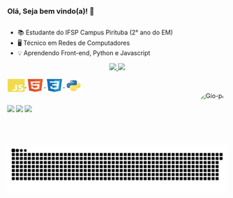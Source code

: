 ### Olá, Seja bem vindo(a)! 💜
##
- 📚 Estudante do IFSP Campus Pirituba (2° ano do EM)
- 🖥 Técnico em Redes de Computadores
- 💡 Aprendendo Front-end, Python e Javascript
<div align="center">
  <a href="https://github.com/Giovanna-MM">
  <img height="150em" src="https://github-readme-stats.vercel.app/api?username=Giovanna-MM&show_icons=true&theme=nightowl&include_all_commits=true&count_private=true"/>
  <img height="140em" src="https://github-readme-stats.vercel.app/api/top-langs/?username=Giovanna-MM&layout=compact&langs_count=7&theme=nightowl"/>
</div>
  <div style="display: inline_block"><br>
  <img align="center" alt="Rafa-Js" height="30" width="40" src="https://raw.githubusercontent.com/devicons/devicon/master/icons/javascript/javascript-plain.svg">
  <img align="center" alt="Rafa-HTML" height="30" width="40" src="https://raw.githubusercontent.com/devicons/devicon/master/icons/html5/html5-original.svg">
  <img align="center" alt="Rafa-CSS" height="30" width="40" src="https://raw.githubusercontent.com/devicons/devicon/master/icons/css3/css3-original.svg">
  <img align="center" alt="Rafa-Python" height="30" width="40" src="https://raw.githubusercontent.com/devicons/devicon/master/icons/python/python-original.svg">
    </div>
  
  </div>
  <img align="right" alt="Gio-pic" height="120" style="border-radius:50px;"src="https://media.discordapp.net/attachments/736371468123897926/903124033749520384/112842_Tfs1uev5.png?width=676&height=676">
</div>
  
  ##
  
</div>
<a href="https://instagram.com/_giovanna_mm" target="_blank"><img src="https://img.shields.io/badge/-Instagram-%23E4405F?style=for-the-badge&logo=instagram&logoColor=white" target="_blank"></a>
   <a href = "mailto:giovannamirandamartinho@gmail.com"><img src="https://img.shields.io/badge/-Gmail-%23333?style=for-the-badge&logo=gmail&logoColor=white" target="_blank"></a>
 <a href="http://linkedin.com/in/giovanna-miranda-martinho-65abb4214" target="_blank"><img src="https://img.shields.io/badge/-LinkedIn-%230077B5?style=for-the-badge&logo=linkedin&logoColor=white" target="_blank"></a> 
 
 ![Snake animation](https://github.com/Giovanna-MM/Giovanna-MM/blob/output/github-contribution-grid-snake.svg)
 
</div>
